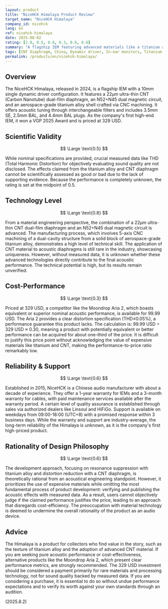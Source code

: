 ```yaml
---
layout: product
title: "NiceHCK Himalaya Product Review"
target_name: "NiceHCK Himalaya"
company_id: nicehck
lang: en
ref: nicehck-himalaya
date: 2025-08-02
rating: [2.8, 0.5, 0.8, 0.3, 0.6, 0.6]
summary: "A flagship IEM featuring advanced materials like a titanium alloy shell and CNT diaphragm. However, it lacks measured data to substantiate its performance, and the existence of more affordable alternatives severely limits its cost-performance."
tags: [CNT Diaphragm, China, Dynamic driver, In-ear monitors, Titanium Alloy]
permalink: /products/en/nicehck-himalaya/
---
```

## Overview

The NiceHCK Himalaya, released in 2024, is a flagship IEM with a 10mm single dynamic driver configuration. It features a 22μm ultra-thin CNT (Carbon Nanotube) dual-film diaphragm, an N52+N45 dual magnetic circuit, and an aerospace-grade titanium alloy shell crafted via CNC machining. It offers acoustic tuning through interchangeable filters and includes 3.5mm SE, 2.5mm BAL, and 4.4mm BAL plugs. As the company's first high-end IEM, it won a VGP 2025 Award and is priced at 329 USD.

## Scientific Validity

$$ \Large \text{0.5} $$

While nominal specifications are provided, crucial measured data like THD (Total Harmonic Distortion) for objectively evaluating sound quality are not disclosed. The effects claimed from the titanium alloy and CNT diaphragm cannot be scientifically assessed as good or bad due to the lack of supporting evidence. Because the performance is completely unknown, the rating is set at the midpoint of 0.5.

## Technology Level

$$ \Large \text{0.8} $$

From a material engineering perspective, the combination of a 22μm ultra-thin CNT dual-film diaphragm and an N52+N45 dual magnetic circuit is advanced. The manufacturing process, which involves 5-axis CNC machining of a dual-cavity structure from a solid block of aerospace-grade titanium alloy, demonstrates a high level of technical skill. The application of CNT material to acoustic diaphragms is still rare in the industry, showcasing uniqueness. However, without measured data, it is unknown whether these advanced technologies directly contribute to the final acoustic performance. The technical potential is high, but its results remain unverified.

## Cost-Performance

$$ \Large \text{0.3} $$

Priced at 329 USD, a competitor like the Moondrop Aria 2, which boasts equivalent or superior nominal acoustic performance, is available for 99.99 USD. The Aria 2 provides a clear distortion specification (THD≤0.05%), a performance guarantee this product lacks. The calculation is: 99.99 USD ÷ 329 USD ≈ 0.30, meaning a product with potentially equivalent or better performance can be acquired for about one-third of the price. It is difficult to justify this price point without acknowledging the value of expensive materials like titanium and CNT, making the performance-to-price ratio remarkably low.

## Reliability & Support

$$ \Large \text{0.6} $$

Established in 2015, NiceHCK is a Chinese audio manufacturer with about a decade of experience. They offer a 1-year warranty for IEMs and a 3-month warranty for cables, with paid maintenance services available after the warranty period. A certain level of quality assurance is established through sales via authorized dealers like Linsoul and HiFiGo. Support is available on weekdays from 09:00-18:00 (UTC+8) with a promised response within 3 business days. While the warranty and support are industry-average, the long-term reliability of the Himalaya is unknown, as it is the company's first high-priced product.

## Rationality of Design Philosophy

$$ \Large \text{0.6} $$

The development approach, focusing on resonance suppression with titanium alloy and distortion reduction with a CNT diaphragm, is theoretically rational from an acoustical engineering standpoint. However, it prioritizes the use of expensive materials while omitting the most fundamental process of product development: verifying and publishing the acoustic effects with measured data. As a result, users cannot objectively judge if the claimed performance justifies the price, leading to an approach that disregards cost-efficiency. The preoccupation with material technology is deemed to undermine the overall rationality of the product as an audio device.

## Advice

The Himalaya is a product for collectors who find value in the story, such as the texture of titanium alloy and the adoption of advanced CNT material. If you are seeking pure acoustic performance or cost-effectiveness, alternative products like the Moondrop Aria 2, which present clear performance metrics, are strongly recommended. The 329 USD investment should be considered a payment primarily for rare materials and processing technology, not for sound quality backed by measured data. If you are considering a purchase, it is essential to do so without undue performance expectations and to verify its worth against your own standards through an audition.

(2025.8.2)
